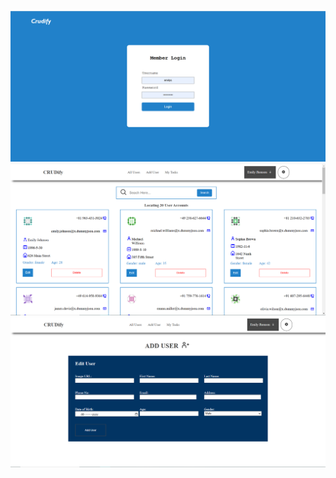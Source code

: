 ![Alt text](./Crudify%20Login.PNG)
![Alt text](./Crudify%20AllUser.PNG)
![Alt text](./Crudify%20AddUser.PNG)

